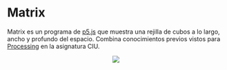 # Matrix

Matrix es un programa de [p5.js](https://p5js.org/es/) que muestra una rejilla de cubos a lo largo, ancho y profundo del espacio. Combina conocimientos previos vistos para [Processing](https://processing.org/) en la asignatura CIU.

<p align="center">
  <img src="https://i.imgur.com/4rkH7Jn.png">
</p>
